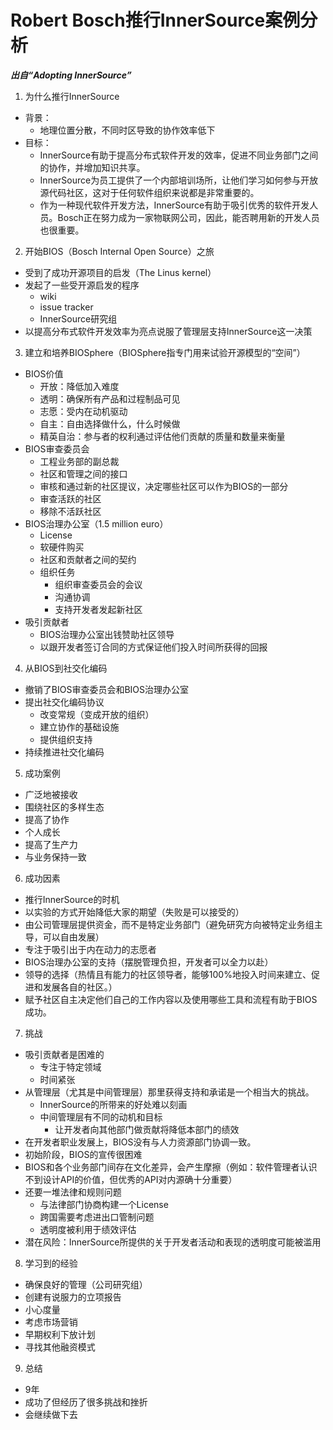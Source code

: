 # Robert Bosch推行InnerSource案例分析
***出自“Adopting InnerSource”***
1. 为什么推行InnerSource
  - 背景：
    - 地理位置分散，不同时区导致的协作效率低下
  - 目标：
    - InnerSource有助于提高分布式软件开发的效率，促进不同业务部门之间的协作，并增加知识共享。
    - InnerSource为员工提供了一个内部培训场所，让他们学习如何参与开放源代码社区，这对于任何软件组织来说都是非常重要的。
    - 作为一种现代软件开发方法，InnerSource有助于吸引优秀的软件开发人员。Bosch正在努力成为一家物联网公司，因此，能否聘用新的开发人员也很重要。
2. 开始BIOS（Bosch Internal Open Source）之旅
  - 受到了成功开源项目的启发（The Linus kernel）
  - 发起了一些受开源启发的程序
    - wiki
    - issue tracker
    - InnerSource研究组
  - 以提高分布式软件开发效率为亮点说服了管理层支持InnerSource这一决策
3. 建立和培养BIOSphere（BIOSphere指专门用来试验开源模型的“空间”）
  - BIOS价值
    - 开放：降低加入难度
    - 透明：确保所有产品和过程制品可见
    - 志愿：受内在动机驱动
    - 自主：自由选择做什么，什么时候做
    - 精英自治：参与者的权利通过评估他们贡献的质量和数量来衡量
  - BIOS审查委员会
    - 工程业务部的副总裁
    - 社区和管理之间的接口
    - 审核和通过新的社区提议，决定哪些社区可以作为BIOS的一部分
    - 审查活跃的社区
    - 移除不活跃社区
  - BIOS治理办公室（1.5 million euro）
    - License
    - 软硬件购买
    - 社区和贡献者之间的契约
    - 组织任务
      - 组织审查委员会的会议
      - 沟通协调
      - 支持开发者发起新社区
  - 吸引贡献者
    - BIOS治理办公室出钱赞助社区领导
    - 以跟开发者签订合同的方式保证他们投入时间所获得的回报
4. 从BIOS到社交化编码
  - 撤销了BIOS审查委员会和BIOS治理办公室
  - 提出社交化编码协议
    - 改变常规（变成开放的组织）
    - 建立协作的基础设施
    - 提供组织支持
  - 持续推进社交化编码
5. 成功案例
  - 广泛地被接收
  - 围绕社区的多样生态
  - 提高了协作
  - 个人成长
  - 提高了生产力
  - 与业务保持一致
6. 成功因素
  - 推行InnerSource的时机
  - 以实验的方式开始降低大家的期望（失败是可以接受的）
  - 由公司管理层提供资金，而不是特定业务部门（避免研究方向被特定业务组主导，可以自由发展）
  - 专注于吸引出于内在动力的志愿者
  - BIOS治理办公室的支持（摆脱管理负担，开发者可以全力以赴）
  - 领导的选择（热情且有能力的社区领导者，能够100%地投入时间来建立、促进和发展各自的社区。）
  - 赋予社区自主决定他们自己的工作内容以及使用哪些工具和流程有助于BIOS成功。
7. 挑战
  - 吸引贡献者是困难的
    - 专注于特定领域
    - 时间紧张
  - 从管理层（尤其是中间管理层）那里获得支持和承诺是一个相当大的挑战。
    - InnerSource的所带来的好处难以刻画
    - 中间管理层有不同的动机和目标
      - 让开发者向其他部门做贡献将降低本部门的绩效
  - 在开发者职业发展上，BIOS没有与人力资源部门协调一致。
  - 初始阶段，BIOS的宣传很困难
  - BIOS和各个业务部门间存在文化差异，会产生摩擦（例如：软件管理者认识不到设计API的价值，但优秀的API对内源确十分重要）
  - 还要一堆法律和规则问题
    - 与法律部门协商构建一个License
    - 跨国需要考虑进出口管制问题
    - 透明度被利用于绩效评估
  - 潜在风险：InnerSource所提供的关于开发者活动和表现的透明度可能被滥用
8. 学习到的经验
  - 确保良好的管理（公司研究组）
  - 创建有说服力的立项报告
  - 小心度量
  - 考虑市场营销
  - 早期权利下放计划
  - 寻找其他融资模式
9. 总结
  - 9年
  - 成功了但经历了很多挑战和挫折
  - 会继续做下去
 
